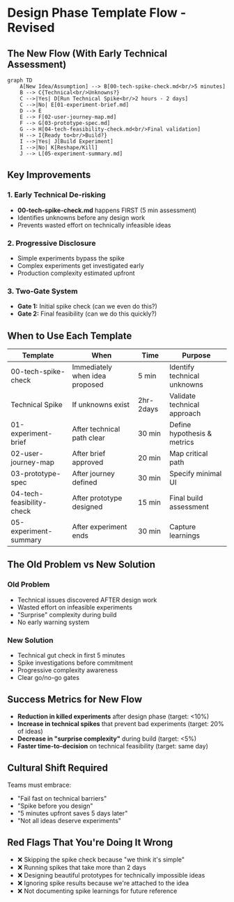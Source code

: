 # Design Phase Template Flow - Revised

## The New Flow (With Early Technical Assessment)

```mermaid
graph TD
    A[New Idea/Assumption] --> B[00-tech-spike-check.md<br/>5 minutes]
    B --> C{Technical<br/>Unknowns?}
    C -->|Yes| D[Run Technical Spike<br/>2 hours - 2 days]
    C -->|No| E[01-experiment-brief.md]
    D --> E
    E --> F[02-user-journey-map.md]
    F --> G[03-prototype-spec.md]
    G --> H[04-tech-feasibility-check.md<br/>Final validation]
    H --> I{Ready to<br/>Build?}
    I -->|Yes| J[Build Experiment]
    I -->|No| K[Reshape/Kill]
    J --> L[05-experiment-summary.md]
```

## Key Improvements

### 1. Early Technical De-risking
- **00-tech-spike-check.md** happens FIRST (5 min assessment)
- Identifies unknowns before any design work
- Prevents wasted effort on technically infeasible ideas

### 2. Progressive Disclosure
- Simple experiments bypass the spike
- Complex experiments get investigated early
- Production complexity estimated upfront

### 3. Two-Gate System
- **Gate 1:** Initial spike check (can we even do this?)
- **Gate 2:** Final feasibility (can we do this quickly?)

## When to Use Each Template

| Template | When | Time | Purpose |
|----------|------|------|---------|
| 00-tech-spike-check | Immediately when idea proposed | 5 min | Identify technical unknowns |
| Technical Spike | If unknowns exist | 2hr-2days | Validate technical approach |
| 01-experiment-brief | After technical path clear | 30 min | Define hypothesis & metrics |
| 02-user-journey-map | After brief approved | 20 min | Map critical path |
| 03-prototype-spec | After journey defined | 30 min | Specify minimal UI |
| 04-tech-feasibility-check | After prototype designed | 15 min | Final build assessment |
| 05-experiment-summary | After experiment ends | 30 min | Capture learnings |

## The Old Problem vs New Solution

### Old Problem
- Technical issues discovered AFTER design work
- Wasted effort on infeasible experiments
- "Surprise" complexity during build
- No early warning system

### New Solution
- Technical gut check in first 5 minutes
- Spike investigations before commitment
- Progressive complexity awareness
- Clear go/no-go gates

## Success Metrics for New Flow

- **Reduction in killed experiments** after design phase (target: <10%)
- **Increase in technical spikes** that prevent bad experiments (target: 20% of ideas)
- **Decrease in "surprise complexity"** during build (target: <5%)
- **Faster time-to-decision** on technical feasibility (target: same day)

## Cultural Shift Required

Teams must embrace:
- "Fail fast on technical barriers"
- "Spike before you design"
- "5 minutes upfront saves 5 days later"
- "Not all ideas deserve experiments"

## Red Flags That You're Doing It Wrong

- ❌ Skipping the spike check because "we think it's simple"
- ❌ Running spikes that take more than 2 days
- ❌ Designing beautiful prototypes for technically impossible ideas
- ❌ Ignoring spike results because we're attached to the idea
- ❌ Not documenting spike learnings for future reference
